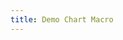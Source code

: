```yaml
---
title: Demo Chart Macro
---
```


<!-- markdownlint-disable MD033 -->

<ConfluencePage v-bind:metadata="false" v-bind:switchTheme="false" type='title' pageId='44007425'/>
